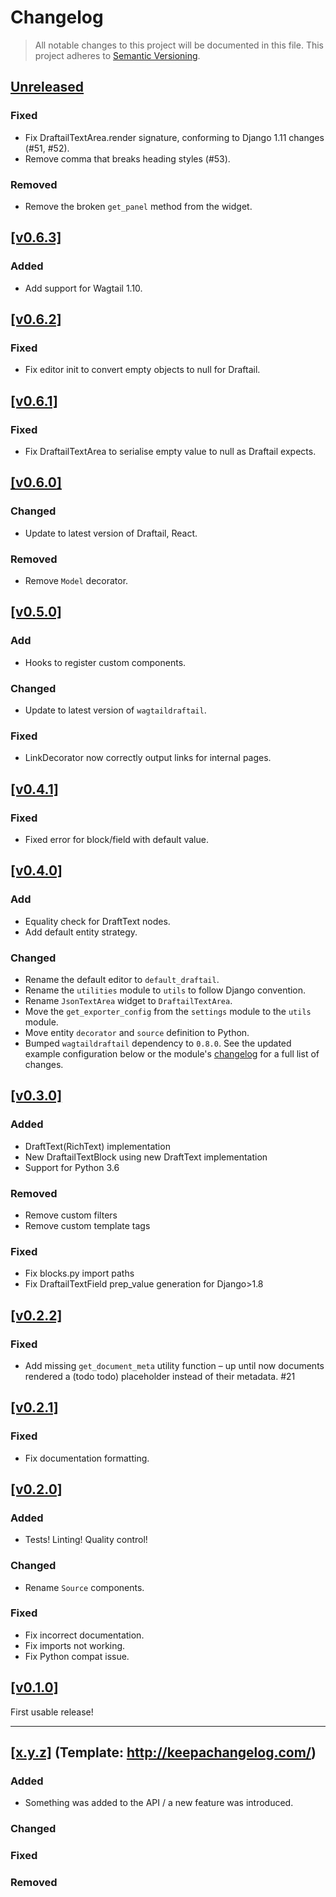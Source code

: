 # Changelog

> All notable changes to this project will be documented in this file.
This project adheres to [Semantic Versioning](http://semver.org/spec/v2.0.0.html).

## [Unreleased](https://github.com/springload/wagtaildraftail/compare/v0.7.0...HEAD)

### Fixed

- Fix DraftailTextArea.render signature, conforming to Django 1.11 changes (#51, #52).
- Remove comma that breaks heading styles (#53).

### Removed

- Remove the broken `get_panel` method from the widget.

## [[v0.6.3]](https://github.com/springload/wagtaildraftail/releases/tag/v0.6.3)

### Added

- Add support for Wagtail 1.10.

## [[v0.6.2]](https://github.com/springload/wagtaildraftail/releases/tag/v0.6.2)

### Fixed

- Fix editor init to convert empty objects to null for Draftail.

## [[v0.6.1]](https://github.com/springload/wagtaildraftail/releases/tag/v0.6.1)

### Fixed

- Fix DraftailTextArea to serialise empty value to null as Draftail expects.

## [[v0.6.0]](https://github.com/springload/wagtaildraftail/releases/tag/v0.6.0)

### Changed

- Update to latest version of Draftail, React.

### Removed

- Remove `Model` decorator.

## [[v0.5.0]](https://github.com/springload/wagtaildraftail/releases/tag/v0.5.0)

### Add

- Hooks to register custom components.

### Changed

- Update to latest version of `wagtaildraftail`.

### Fixed

- LinkDecorator now correctly output links for internal pages.


## [[v0.4.1]](https://github.com/springload/wagtaildraftail/releases/tag/v0.4.1)

### Fixed

- Fixed error for block/field with default value.

## [[v0.4.0]](https://github.com/springload/wagtaildraftail/releases/tag/v0.4.0)

### Add

- Equality check for DraftText nodes.
- Add default entity strategy.

### Changed

- Rename the default editor to `default_draftail`.
- Rename the `utilities` module to `utils` to follow Django convention.
- Rename `JsonTextArea` widget to `DraftailTextArea`.
- Move the `get_exporter_config` from the `settings` module to the `utils` module.
- Move entity `decorator` and `source` definition to Python.
- Bumped `wagtaildraftail` dependency to `0.8.0`. See the updated example configuration below or the module's [changelog](https://github.com/springload/wagtaildraftail/blob/v0.8.0/CHANGELOG.md#v080) for a full list of changes.


## [[v0.3.0]](https://github.com/springload/wagtaildraftail/releases/tag/v0.3.0)

### Added

- DraftText(RichText) implementation
- New DraftailTextBlock using new DraftText implementation
- Support for Python 3.6

### Removed

- Remove custom filters
- Remove custom template tags

### Fixed

- Fix blocks.py import paths
- Fix DraftailTextField prep_value generation for Django>1.8

## [[v0.2.2]](https://github.com/springload/wagtaildraftail/releases/tag/v0.2.2)

### Fixed

- Add missing `get_document_meta` utility function – up until now documents rendered a (todo todo) placeholder instead of their metadata. #21

## [[v0.2.1]](https://github.com/springload/wagtaildraftail/releases/tag/v0.2.1)

### Fixed

- Fix documentation formatting.

## [[v0.2.0]](https://github.com/springload/wagtaildraftail/releases/tag/v0.2.0)

### Added

- Tests! Linting! Quality control!

### Changed

- Rename `Source` components.

### Fixed

- Fix incorrect documentation.
- Fix imports not working.
- Fix Python compat issue.

## [[v0.1.0]](https://github.com/springload/wagtaildraftail/releases/tag/v0.1.0)

First usable release!

-------------

## [[x.y.z]](https://github.com/springload/wagtaildraftail/releases/tag/x.y.z) (Template: http://keepachangelog.com/)

### Added

- Something was added to the API / a new feature was introduced.

### Changed

### Fixed

### Removed

